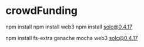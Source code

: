 # crowdFunding

npm install
npm install web3 
npm install solc@0.4.17

npm install fs-extra ganache mocha web3 solc@0.4.17
